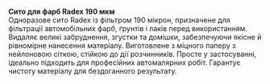 **Сито для фарб Radex 190 мкм**  
Одноразове сито Radex із фільтром 190 мікрон, призначене для фільтрації автомобільних фарб, ґрунтів і лаків перед використанням. Видаляє великі забруднення, згустки та домішки, забезпечуючи якісне й рівномірне нанесення матеріалу. Виготовлене з міцного паперу з нейлоновою сіткою, стійкою до дії розчинників. Просте у застосуванні, ідеально підходить для професійних автомалярних робіт. Гарантує чистоту матеріалу для бездоганного результату.